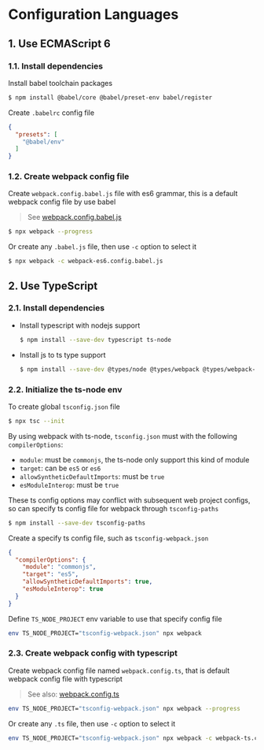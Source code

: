 # Configuration Languages

## 1. Use ECMAScript 6

### 1.1. Install dependencies

Install babel toolchain packages

```bash
$ npm install @babel/core @babel/preset-env babel/register
```

Create `.babelrc` config file

```json
{
  "presets": [
    "@babel/env"
  ]
}
```

### 1.2. Create webpack config file

Create `webpack.config.babel.js` file with es6 grammar, this is a default webpack config file by use babel

> See [webpack.config.babel.js](./es6/webpack.config.babel.js)

```bash
$ npx webpack --progress
```

Or create any `.babel.js` file, then use `-c` option to select it

```bash
$ npx webpack -c webpack-es6.config.babel.js
```

## 2. Use TypeScript

### 2.1. Install dependencies

- Install typescript with nodejs support

  ```bash
  $ npm install --save-dev typescript ts-node
  ```

- Install js to ts type support

  ```bash
  $ npm install --save-dev @types/node @types/webpack @types/webpack-dev-server @types/html-webpack-plugin @types/mini-css-extract-plugin
  ```

### 2.2. Initialize the ts-node env

To create global `tsconfig.json` file

```bash
$ npx tsc --init
```

By using webpack with ts-node, `tsconfig.json` must with the following `compilerOptions`:

- `module`: must be `commonjs`, the ts-node only support this kind of module
- `target`: can be `es5` or `es6`
- `allowSyntheticDefaultImports`: must be `true`
- `esModuleInterop`: must be `true`

These ts config options may conflict with subsequent web project configs, so can specify ts config file for webpack through `tsconfig-paths`

```bash
$ npm install --save-dev tsconfig-paths
```

Create a specify ts config file, such as `tsconfig-webpack.json`

```json
{
  "compilerOptions": {
    "module": "commonjs",
    "target": "es5",
    "allowSyntheticDefaultImports": true,
    "esModuleInterop": true
  }
}
```

Define `TS_NODE_PROJECT` env variable to use that specify config file

```bash
env TS_NODE_PROJECT="tsconfig-webpack.json" npx webpack
```

### 2.3. Create webpack config with typescript

Create webpack config file named `webpack.config.ts`, that is default webpack config file with typescript

> See also: [webpack.config.ts](./ts/webpack.config.ts)

```bash
env TS_NODE_PROJECT="tsconfig-webpack.json" npx webpack --progress
```

Or create any `.ts` file, then use `-c` option to select it

```bash
env TS_NODE_PROJECT="tsconfig-webpack.json" npx webpack -c webpack-ts.config.ts --progress
```

